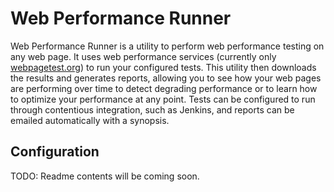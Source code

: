 # Web Performance Runner

Web Performance Runner is a utility to perform web performance testing on any web page. It uses web performance services (currently only [webpagetest.org](http://webpagetest.org/)) to run your configured tests. This utility then downloads the results and generates reports, allowing you to see how your web pages are performing over time to detect degrading performance or to learn how to optimize your performance at any point. Tests can be configured to run through contentious integration, such as Jenkins, and reports can be emailed automatically with a synopsis.

## Configuration

TODO: Readme contents will be coming soon.